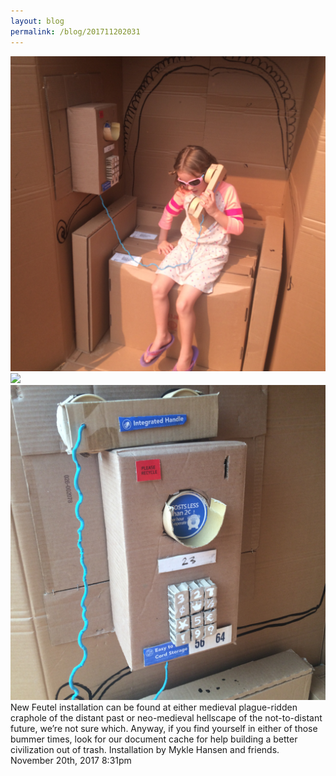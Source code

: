 ```yaml
---
layout: blog
permalink: /blog/201711202031
---
```



<img src="/blog/images/167722519254_0.jpg"/>




<img src="/blog/images/167722519254_1.jpg"/>




<img src="/blog/images/167722519254_2.jpg"/>



<div class="caption">New Feutel installation can be found at either medieval plague-ridden craphole of the distant past or neo-medieval hellscape of the not-to-distant future, we’re not sure which. Anyway, if you find yourself in either of those bummer times, look for our document cache for help building a better civilization out of trash. Installation by Mykle Hansen and friends.

 </div>

<div id="footer">
<span id="timestamp"> November 20th, 2017 8:31pm </span>
</div>
